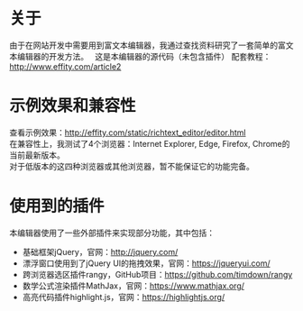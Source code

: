 # 关于
由于在网站开发中需要用到富文本编辑器，我通过查找资料研究了一套简单的富文本编辑器的开发方法。  
这是本编辑器的源代码（未包含插件）
配套教程：http://www.effity.com/article2  
  
  

# 示例效果和兼容性
查看示例效果：http://effity.com/static/richtext_editor/editor.html  
在兼容性上，我测试了4个浏览器：Internet Explorer, Edge, Firefox, Chrome的当前最新版本。  
对于低版本的这四种浏览器或其他浏览器，暂不能保证它的功能完备。
  
  

# 使用到的插件
本编辑器使用了一些外部插件来实现部分功能，其中包括：
* 基础框架jQuery，官网：http://jquery.com/
* 漂浮窗口使用到了jQuery UI的拖拽效果，官网：https://jqueryui.com/
* 跨浏览器选区插件rangy，GitHub项目：https://github.com/timdown/rangy
* 数学公式渲染插件MathJax，官网：https://www.mathjax.org/
* 高亮代码插件highlight.js，官网：https://highlightjs.org/
